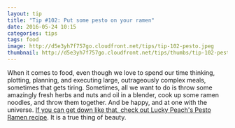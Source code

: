 ```yaml
---
layout: tip
title: "Tip #102: Put some pesto on your ramen"
date: 2016-05-24 10:15
categories: tips
tags: food
image: http://d5e3yh7f757go.cloudfront.net/tips/tip-102-pesto.jpeg
thumbnail: http://d5e3yh7f757go.cloudfront.net/tips/thumbs/tip-102-pesto.jpeg
---
```

When it comes to food, even though we love to spend our time thinking, plotting, planning, and executing large, outrageously complex meals, sometimes that gets tiring. Sometimes, all we want to do is throw some amazingly fresh herbs and nuts and oil in a blender, cook up some ramen noodles, and throw them together. And be happy, and at one with the universe. <a href="http://luckypeach.com/recipes/pesto-ramen/">If you can get down like that, check out Lucky Peach's Pesto Ramen recipe</a>. It is a true thing of beauty.
